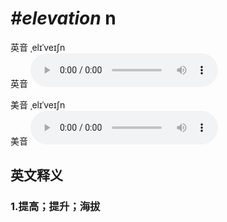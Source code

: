 # ***\#elevation*** n
英音 ˌelɪˈveɪʃn  
英音
<audio src="./media/elevation1_AAC.aac" controls="controls"></audio>

美音 ˌelɪˈveɪʃn  
美音
<audio src="./media/elevation2_AAC.aac" controls="controls"></audio>



  

英文释义
---
### 1.**提高；提升；海拔**  


